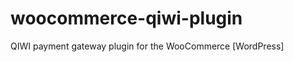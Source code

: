 woocommerce-qiwi-plugin
=======================

QIWI payment gateway plugin for the WooCommerce [WordPress]